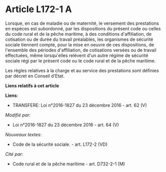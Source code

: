 # Article L172-1 A

Lorsque, en cas de maladie ou de maternité, le versement des prestations en espèces est subordonné, par les dispositions du
présent code ou celles du code rural et de la pêche maritime, à des conditions d'affiliation, de cotisation ou de durée du
travail préalables, les organismes de sécurité sociale tiennent compte, pour la mise en oeuvre de ces dispositions, de
l'ensemble des périodes d'affiliation,  de cotisations versées ou de travail effectuées, même lorsqu'elles relèvent d'un
autre régime de sécurité sociale régi par le présent code ou le code rural et de la pêche maritime.

Les règles relatives à la charge et au service des prestations sont définies par décret en Conseil d'Etat.

**Liens relatifs à cet article**

**Liens**:

  - TRANSFERE: Loi n°2016-1827 du 23 décembre 2016 - art. 62 (V)

_Modifié par_:

  - Loi n°2016-1827 du 23 décembre 2016 - art. 64 (V)

_Nouveaux textes_:

  - Code de la sécurité sociale. - art. L172-2 (VD)

_Cité par_:

  - Code rural et de la pêche maritime - art. D732-2-1 (M)

